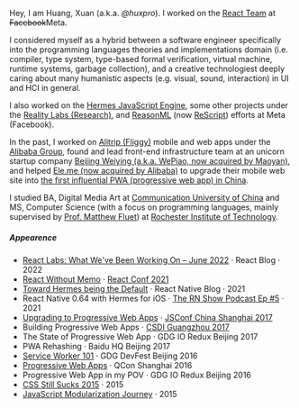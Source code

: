 Hey, I am Huang, Xuan (a.k.a. _@huxpro_). I worked on the [React Team](https://beta.reactjs.org/community/meet-the-team#react-core) at <del>Facebook</del>Meta.

I considered myself as a hybrid between a software engineer specifically into the programming languages theories and implementations domain (i.e. compiler, type system, type-based formal verification, virtual machine, runtime systems, garbage collection), and a creative technologiest deeply caring about many humanistic aspects (e.g. visual, sound, interaction) in UI and HCI in general.

I also worked on the [Hermes JavaScript Engine](https://hermesengine.dev/), some other projects under the [Reality Labs (Research)](https://tech.fb.com/ar-vr/), and [ReasonML](https://reasonml.github.io/) (now [ReScript](https://rescript-lang.org/)) efforts at Meta (Facebook).

In the past, I worked on [Alitrip (Fliggy)](https://www.alitrip.com/) mobile and web apps under the [Alibaba Group](https://en.wikipedia.org/wiki/Alibaba_Group), found and lead front-end infrastructure team at an unicorn startup company [Beijing Weiying (a.k.a. WePiao, now acquired by Maoyan)](https://www.crunchbase.com/organization/beijing-weiying-technology), and helped [Ele.me (now acquired by Alibaba)](https://en.wikipedia.org/wiki/Ele.me) to upgrade their mobile web site into [the first influential PWA (progressive web app) in China](https://medium.com/elemefe/upgrading-ele-me-to-progressive-web-app-2a446832e509).

I studied BA, Digital Media Art at [Communication University of China](https://en.wikipedia.org/wiki/Communication_University_of_China) and MS, Computer Science (with a focus on programming languages, mainly supervised by [Prof. Matthew Fluet](https://www.cs.rit.edu/~mtf/)) at [Rochester Institute of Technology](https://en.wikipedia.org/wiki/Rochester_Institute_of_Technology).

##### Appearence

- [React Labs: What We've Been Working On – June 2022][12] · React Blog · 2022
- [React Without Memo][11] · [React Conf 2021](https://conf.reactjs.org/)
- [Toward Hermes being the Default][11] · React Native Blog · 2021
- React Native 0.64 with Hermes for iOS · [The RN Show Podcast Ep #5](https://www.callstack.com/podcast-react-native-show) · 2021
- [Upgrading to Progressive Web Apps][9] · [JSConf China Shanghai 2017](http://2017.jsconf.cn/)
- Building Progressive Web Apps · [CSDI Guangzhou 2017](http://www.csdisummit.com/)
- The State of Progressive Web App · GDG IO Redux Beijing 2017
- PWA Rehashing · Baidu HQ Beijing 2017
- [Service Worker 101][5] · GDG DevFest Beijing 2016
- [Progressive Web Apps][4] · QCon Shanghai 2016
- Progressive Web App in my POV · GDG IO Redux Beijing 2016
- [CSS Still Sucks 2015][2] · 2015
- [JavaScript Modularization Journey][1] · 2015

[1]: //yongqiang1995.github.io/2015/07/09/js-module-7day/
[2]: //yongqiang1995.github.io/2015/12/28/css-sucks-2015/
[3]: //yongqiang1995.github.io/2016/06/05/pwa-in-my-pov/
[4]: //yongqiang1995.github.io/2016/10/20/pwa-qcon2016/
[5]: //yongqiang1995.github.io/2016/11/20/sw-101-gdgdf/
[6]: https://yanshuo.io/assets/player/?deck=58ac8598b123db0067292f92 "PWA Rehashing"
[7]: https://yanshuo.io/assets/player/?deck=593ad6fbfe88c2006a0a0d6d "The State of PWA"
[8]: https://yanshuo.io/assets/player/?deck=594d673d570c357d0698a950 "Building PWA"
[9]: //yongqiang1995.github.io/jsconfcn2017/
[10]: https://reactnative.dev/blog/2021/10/26/toward-hermes-being-the-default
[11]: https://youtu.be/lGEMwh32soc
[12]: https://reactjs.org/blog/2022/06/15/react-labs-what-we-have-been-working-on-june-2022.html
